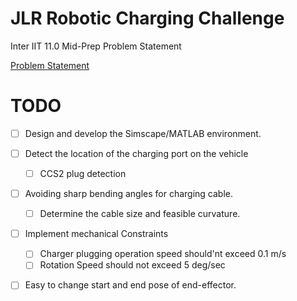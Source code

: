 # JLR Robotic Charging Challenge
Inter IIT 11.0 Mid-Prep Problem Statement

[Problem Statement](/Mid_JLR%20copy.pdf)

# TODO 
- [ ] Design and develop the Simscape/MATLAB environment.
- [ ] Detect the location of the charging port on the vehicle
    - [ ] CCS2 plug detection
- [ ] Avoiding sharp bending angles for charging cable.
    - [ ] Determine the cable size and feasible curvature. 
- [ ] Implement mechanical Constraints
    - [ ] Charger plugging operation speed should'nt exceed 0.1 m/s
    - [ ] Rotation Speed should not exceed 5 deg/sec
- [ ] Easy to change start and end pose of end-effector.

 
